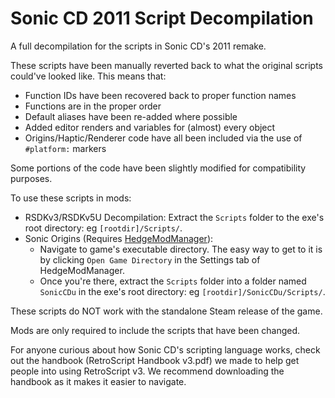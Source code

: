 # Sonic CD 2011 Script Decompilation

A full decompilation for the scripts in Sonic CD's 2011 remake.

These scripts have been manually reverted back to what the original scripts could've looked like. This means that:
* Function IDs have been recovered back to proper function names
* Functions are in the proper order
* Default aliases have been re-added where possible
* Added editor renders and variables for (almost) every object
* Origins/Haptic/Renderer code have all been included via the use of `#platform:` markers

Some portions of the code have been slightly modified for compatibility purposes.

To use these scripts in mods: 
* RSDKv3/RSDKv5U Decompilation: Extract the `Scripts` folder to the exe's root directory: eg `[rootdir]/Scripts/`.
* Sonic Origins (Requires [HedgeModManager](https://github.com/thesupersonic16/HedgeModManager)):
  * Navigate to game's executable directory. The easy way to get to it is by clicking `Open Game Directory` in the Settings tab of HedgeModManager.
  * Once you're there, extract the `Scripts` folder into a folder named `SonicCDu` in the exe's root directory: eg `[rootdir]/SonicCDu/Scripts/`.

These scripts do NOT work with the standalone Steam release of the game.

Mods are only required to include the scripts that have been changed.

For anyone curious about how Sonic CD's scripting language works, check out the handbook (RetroScript Handbook v3.pdf) we made to help get people into using RetroScript v3. We recommend downloading the handbook as it makes it easier to navigate.

